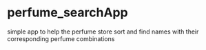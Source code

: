 # perfume_searchApp
simple app to help the perfume store sort and find names with their corresponding perfume combinations
